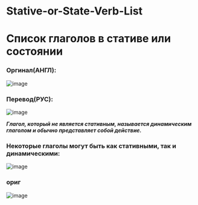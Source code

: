 # Stative-or-State-Verb-List
# Список глаголов в стативе или состоянии

### Оргинал(АНГЛ):
![image](https://github.com/user-attachments/assets/d9f78f1d-b546-42e9-9135-27a93471ea59)

### Перевод(РУС):
![image](https://github.com/user-attachments/assets/f08c15a8-e32f-4da3-bc31-ff879e0e3865)

***Глагол, который не является стативным, называется динамическим глаголом и обычно представляет собой действие.***

### Некоторые глаголы могут быть как стативными, так и динамическими:

![image](https://github.com/user-attachments/assets/75aea52b-c424-4312-b7d4-9db82d556568)

### ориг

![image](https://github.com/user-attachments/assets/2d771a20-cf2f-4b49-9884-7cb2aeebfd8a)






